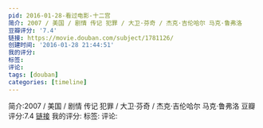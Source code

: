 ```yaml
---
pid: 2016-01-28-看过电影-十二宫
简介: 2007 / 美国 / 剧情 传记 犯罪 / 大卫·芬奇 / 杰克·吉伦哈尔 马克·鲁弗洛
豆瓣评分: '7.4'
链接: https://movie.douban.com/subject/1781126/
创建时间: '2016-01-28 21:44:51'
我的评分:
标签:
评论:
tags: [douban]
categories: [timeline]
---
```

简介:2007 / 美国 / 剧情 传记 犯罪 / 大卫·芬奇 / 杰克·吉伦哈尔 马克·鲁弗洛
豆瓣评分:7.4
[链接](https://movie.douban.com/subject/1781126/)
我的评分:
标签:
评论:
